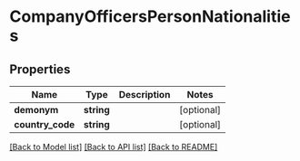 # CompanyOfficersPersonNationalities

## Properties
Name | Type | Description | Notes
------------ | ------------- | ------------- | -------------
**demonym** | **string** |  | [optional] 
**country_code** | **string** |  | [optional] 

[[Back to Model list]](../README.md#documentation-for-models) [[Back to API list]](../README.md#documentation-for-api-endpoints) [[Back to README]](../README.md)


